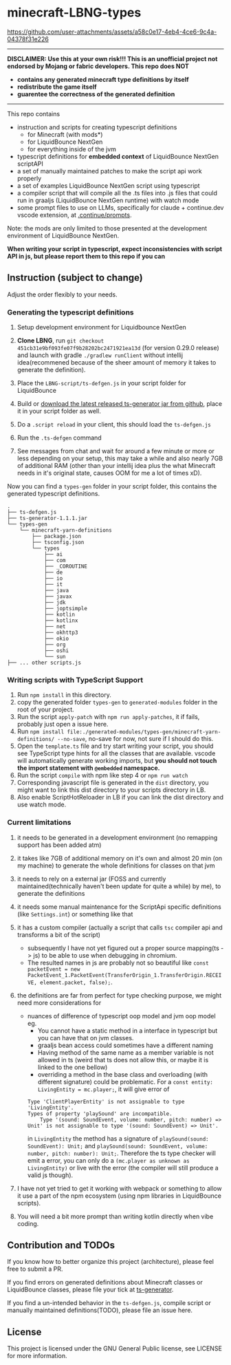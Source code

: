 # minecraft-LBNG-types


https://github.com/user-attachments/assets/a58c0e17-4eb4-4ce6-9c4a-04378f31e226


---

**DISCLAIMER: Use this at your own risk!!! This is an unofficial project not endorsed by Mojang or fabric developers. This repo does NOT**  
- **contains any generated minecraft type definitions by itself**
- **redistribute the game itself**
- **guarentee the correctness of the generated definition**

---

This repo contains 
- instruction and scripts for creating typescript definitions
    - for Minecraft (with mods*)
    - for LiquidBounce NextGen
    - for everything inside of the jvm
- typescript definitions for **embedded context** of LiquidBounce NextGen scriptAPI
- a set of manually maintained patches to make the script api work properly
- a set of examples LiquidBounce NextGen script using typescript 
- a compiler script that will compile all the .ts files into .js files that could run in graaljs (LiquidBounce NextGen runtime) with watch mode
- some prompt files to use on LLMs, specifically for claude + continue.dev vscode extension, at [.continue/prompts](.continue/prompts).

Note: the mods are only limited to those presented at the development environment of LiquidBounce NextGen.

**When writing your script in typescript, expect inconsistencies with script API in js, but please report them to this repo if you can**

## Instruction (subject to change)

Adjust the order flexibly to your needs.

### Generating the typescript definitions

1. Setup development environment for Liquidbounce NextGen
2. **Clone LBNG**, run `git checkout 451cb31e9bf093fe07f9b28202bc2471921ea13d` (for version 0.29.0 release) and launch with gradle `./gradlew runClient` without intellij idea(recommened because of the sheer amount of memory it takes to generate the definition).
3. Place the `LBNG-script/ts-defgen.js` in your script folder for LiquidBounce
4. Build or [download the latest released ts-generator jar from github](https://github.com/commandblock2/ts-generator/releases), place it in your script folder as well.
5. Do a `.script reload` in your client, this should load the `ts-defgen.js`
6. Run the `.ts-defgen` command

7. See messages from chat and wait for around a few minute or more or less depending on your setup, this may take a while and also nearly 7GB of additional RAM (other than your intellij idea plus the what Minecraft needs in it's original state, causes OOM for me a lot of times xD).

Now you can find a `types-gen` folder in your script folder, this contains the generated typescript definitions.
```
.
├── ts-defgen.js
├── ts-generator-1.1.1.jar
└── types-gen
    └── minecraft-yarn-definitions
        ├── package.json
        ├── tsconfig.json
        └── types
            ├── ai
            ├── com
            ├── _COROUTINE
            ├── de
            ├── io
            ├── it
            ├── java
            ├── javax
            ├── jdk
            ├── joptsimple
            ├── kotlin
            ├── kotlinx
            ├── net
            ├── okhttp3
            ├── okio
            ├── org
            ├── oshi
            └── sun
├── ... other scripts.js

```

### Writing scripts with TypeScript Support

1. Run `npm install` in this directory.
2. copy the generated folder `types-gen` to `generated-modules` folder in the root of your project.
3. Run the script `apply-patch` with `npm run apply-patches`, it if fails, probably just open a issue here.
4. Run `npm install file:./generated-modules/types-gen/minecraft-yarn-definitions/ --no-save`, no-save for now, not sure if I should do this.
5. Open the `template.ts` file and try start writing your script, you should see TypeScript type hints for all the classes that are available. vscode will automatically generate working imports, but **you should not touch the import statement with `@embedded` namespace.**
6. Run the script `compile` with npm like step 4 or `npm run watch`
7. Corresponding javascript file is generated in the `dist` directory, you might want to link this dist directory to your scripts directory in LB.
8. Also enable ScriptHotReloader in LB if you can link the dist directory and use watch mode.


### Current limitations

1. it needs to be generated in a development environment (no remapping support has been added atm)
2. it takes like 7GB of additional memory on it's own and almost 20 min (on my machine) to generate the whole definitions for classes on that jvm
3. it needs to rely on a external jar (FOSS and currently maintained(technically haven't been update for quite a while) by me), to generate the definitions
4. it needs some manual maintenance for the ScriptApi specific definitions (like `Settings.int`) or something like that
5. it has a custom compiler (actually a script that calls `tsc` compiler api and transforms a bit of the script)
    - subsequently I have not yet figured out a proper source mapping(ts -> js) to be able to use when debugging in chromium. 
    - The resulted names in js are probably not so beautiful like `const packetEvent = new PacketEvent_1.PacketEvent(TransferOrigin_1.TransferOrigin.RECEIVE, element.packet, false);`.
6. the definitions are far from perfect for type checking purpose, we might need more considerations for 
    - nuances of difference of typescript oop model and jvm oop model  
    eg. 
        - You cannot have a static method in a interface in typescript but you can have that on jvm classes. 
        - graaljs bean access could sometimes have a different naming
        - Having method of the same name as a member variable is not allowed in ts (weird that ts does not allow this, or maybe it is linked to the one bellow)  
        - overriding a method in the base class and overloading (with different signature) could be problematic. 
        For a `const entity: LivingEntity = mc.player;`, it will give error of
        ```
        Type 'ClientPlayerEntity' is not assignable to type 'LivingEntity'.
        Types of property 'playSound' are incompatible.
            Type '(sound: SoundEvent, volume: number, pitch: number) => Unit' is not assignable to type '(sound: SoundEvent) => Unit'.
        ```
        in `LivingEntity` the method has a signature of `playSound(sound: SoundEvent): Unit;` and `playSound(sound: SoundEvent, volume: number, pitch: number): Unit;`. Therefore the ts type checker will emit a error, you can only do a `(mc.player as unknown as LivingEntity)` or live with the error (the compiler will still produce a valid js though).

7. I have not yet tried to get it working with webpack or something to allow it use a part of the npm ecosystem (using npm libraries in LiquidBounce scripts).
8. You will need a bit more prompt than writing kotlin directly when vibe coding.


## Contribution and TODOs

If you know how to better organize this project (architecture), please feel free to submit a PR.

If you find errors on generated definitions about Minecraft classes or LiquidBounce classes, please file your tick at [ts-generator](https://github.com/commandblock2/ts-generator/issues).

If you find a un-intended behavior in the `ts-defgen.js`, compile script or manually maintained definitions(TODO), please file an issue here.


## License

This project is licensed under the GNU General Public license, see LICENSE for more information.
